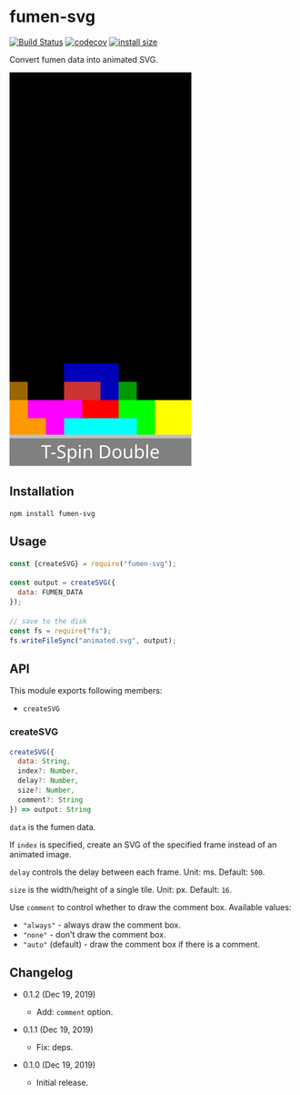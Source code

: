 fumen-svg
==============================

[![Build Status](https://travis-ci.org/eight04/fumen-svg.svg?branch=master)](https://travis-ci.org/eight04/fumen-svg)
[![codecov](https://codecov.io/gh/eight04/fumen-svg/branch/master/graph/badge.svg)](https://codecov.io/gh/eight04/fumen-svg)
[![install size](https://packagephobia.now.sh/badge?p=fumen-svg)](https://packagephobia.now.sh/result?p=fumen-svg)

Convert fumen data into animated SVG.

![example](example.svg)

Installation
------------

```
npm install fumen-svg
```

Usage
-----

```js
const {createSVG} = require("fumen-svg");

const output = createSVG({
  data: FUMEN_DATA
});

// save to the disk
const fs = require("fs");
fs.writeFileSync("animated.svg", output);
```

API
----

This module exports following members:

* `createSVG`

### createSVG

```js
createSVG({
  data: String,
  index?: Number,
  delay?: Number,
  size?: Number,
  comment?: String
}) => output: String
```

`data` is the fumen data.

If `index` is specified, create an SVG of the specified frame instead of an animated image.

`delay` controls the delay between each frame. Unit: ms. Default: `500`.

`size` is the width/height of a single tile. Unit: px. Default: `16`.

Use `comment` to control whether to draw the comment box. Available values:

* `"always"` - always draw the comment box.
* `"none"` - don't draw the comment box.
* `"auto"` (default) - draw the comment box if there is a comment.

Changelog
---------

* 0.1.2 (Dec 19, 2019)

  - Add: `comment` option.

* 0.1.1 (Dec 19, 2019)

  - Fix: deps.

* 0.1.0 (Dec 19, 2019)

  - Initial release.
